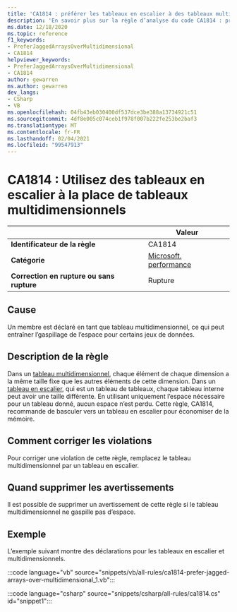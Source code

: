 ```yaml
---
title: 'CA1814 : préférer les tableaux en escalier à des tableaux multidimensionnels (analyse du code)'
description: 'En savoir plus sur la règle d’analyse du code CA1814 : préférer des tableaux en escalier à des tableaux multidimensionnels'
ms.date: 12/18/2020
ms.topic: reference
f1_keywords:
- PreferJaggedArraysOverMultidimensional
- CA1814
helpviewer_keywords:
- PreferJaggedArraysOverMultidimensional
- CA1814
author: gewarren
ms.author: gewarren
dev_langs:
- CSharp
- VB
ms.openlocfilehash: 04fb43eb030400df537dce3be388a13734921c51
ms.sourcegitcommit: 4df8e005c074ceb1f978f007b222fe253be2baf3
ms.translationtype: MT
ms.contentlocale: fr-FR
ms.lasthandoff: 02/04/2021
ms.locfileid: "99547913"
---
```

# <a name="ca1814-prefer-jagged-arrays-over-multidimensional"></a>CA1814 : Utilisez des tableaux en escalier à la place de tableaux multidimensionnels

| | Valeur |
|-|-|
| **Identificateur de la règle** |CA1814|
| **Catégorie** |[Microsoft. performance](performance-warnings.md)|
| **Correction en rupture ou sans rupture** |Rupture|

## <a name="cause"></a>Cause

Un membre est déclaré en tant que tableau multidimensionnel, ce qui peut entraîner l’gaspillage de l’espace pour certains jeux de données.

## <a name="rule-description"></a>Description de la règle

Dans un [tableau multidimensionnel](../../../csharp/programming-guide/arrays/multidimensional-arrays.md), chaque élément de chaque dimension a la même taille fixe que les autres éléments de cette dimension. Dans un [tableau en escalier](../../../csharp/programming-guide/arrays/jagged-arrays.md), qui est un tableau de tableaux, chaque tableau interne peut avoir une taille différente. En utilisant uniquement l’espace nécessaire pour un tableau donné, aucun espace n’est perdu. Cette règle, CA1814, recommande de basculer vers un tableau en escalier pour économiser de la mémoire.

## <a name="how-to-fix-violations"></a>Comment corriger les violations

Pour corriger une violation de cette règle, remplacez le tableau multidimensionnel par un tableau en escalier.

## <a name="when-to-suppress-warnings"></a>Quand supprimer les avertissements

Il est possible de supprimer un avertissement de cette règle si le tableau multidimensionnel ne gaspille pas d’espace.

## <a name="example"></a>Exemple

L’exemple suivant montre des déclarations pour les tableaux en escalier et multidimensionnels.

:::code language="vb" source="snippets/vb/all-rules/ca1814-prefer-jagged-arrays-over-multidimensional_1.vb":::

:::code language="csharp" source="snippets/csharp/all-rules/ca1814.cs" id="snippet1":::
